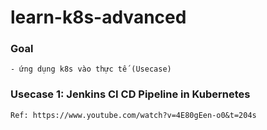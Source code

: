 # learn-k8s-advanced
### Goal
    - ứng dụng k8s vào thực tế (Usecase)

### Usecase 1: Jenkins CI CD Pipeline in Kubernetes
    Ref: https://www.youtube.com/watch?v=4E80gEen-o0&t=204s
